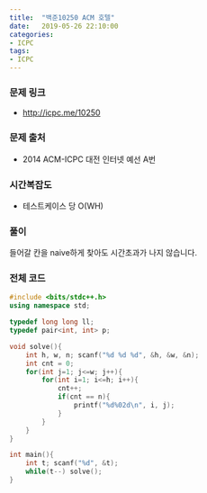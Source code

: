 ```yaml
---
title:  "백준10250 ACM 호텔"
date:   2019-05-26 22:10:00
categories:
- ICPC
tags:
- ICPC
---
```


### 문제 링크
* http://icpc.me/10250

### 문제 출처
* 2014 ACM-ICPC 대전 인터넷 예선 A번

### 시간복잡도
* 테스트케이스 당 O(WH)

### 풀이
들어갈 칸을 naive하게 찾아도 시간초과가 나지 않습니다.

### 전체 코드
```cpp
#include <bits/stdc++.h>
using namespace std;

typedef long long ll;
typedef pair<int, int> p;

void solve(){
	int h, w, n; scanf("%d %d %d", &h, &w, &n);
	int cnt = 0;
	for(int j=1; j<=w; j++){
		for(int i=1; i<=h; i++){
			cnt++;
			if(cnt == n){
				printf("%d%02d\n", i, j);
			}
		}
	}
}

int main(){
	int t; scanf("%d", &t);
	while(t--) solve();
}
```
